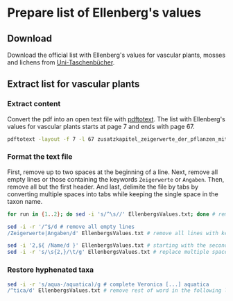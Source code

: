 # Prepare list of Ellenberg's values
## Download
Download the official list with Ellenberg's values for vascular plants, mosses and lichens from [Uni-Taschenbücher](https://www.utb-shop.de/downloads/dl/file/id/27/zusatzkapitel_zeigerwerte_der_pflanzen_mitteleuropas.pdf).

## Extract list for vascular plants
### Extract content
Convert the pdf into an open text file with [pdftotext](https://www.xpdfreader.com/pdftotext-man.html). The list with Ellenberg's values for vascular plants starts at page 7 and ends with page 67.
```bash
pdftotext -layout -f 7 -l 67 zusatzkapitel_zeigerwerte_der_pflanzen_mitteleuropas.pdf EllenbergsValues.txt
```

### Format the text file
First, remove up to two spaces at the beginning of a line.
Next, remove all empty lines or those containing the keywords `Zeigerwerte` or `Angaben`.
Then, remove all but the first header.
And last, delimite the file by tabs by converting multiple spaces into tabs while keeping the single space in the taxon name.
```bash
for run in {1..2}; do sed -i 's/^\s//' EllenbergsValues.txt; done # remove leading space(s)

sed -i -r '/^$/d # remove all empty lines
/Zeigerwerte|Angaben/d' EllenbergsValues.txt # remove all lines with keyword

sed -i '2,${ /Name/d }' EllenbergsValues.txt # starting with the second line, remove all lines with keyword
sed -i -r 's/\s{2,}/\t/g' EllenbergsValues.txt # replace multiple spaces with tabs
```

### Restore hyphenated taxa
```bash
sed -i -r 's/aqua-/aquatica)/g # complete Veronica [...] aquatica
/^tica/d' EllenbergsValues.txt # remove rest of word in the following line
```
